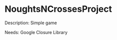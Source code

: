 NoughtsNCrossesProject
======================

Description: Simple game

Needs: Google Closure Library
